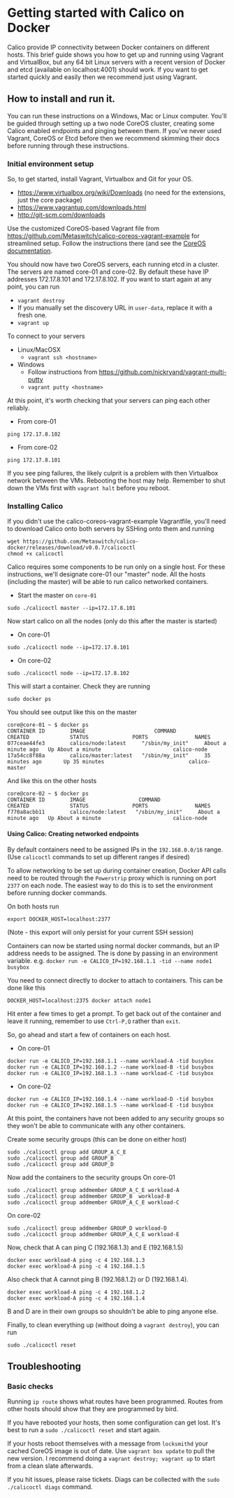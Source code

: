 # Getting started with Calico on Docker

Calico provide IP connectivity between Docker containers on different hosts. This brief guide shows you how to get up and running using Vagrant and VirtualBox, but any 64 bit Linux servers with a recent version of Docker and etcd (available on localhost:4001) should work. If you want to get started quickly and easily then we recommend just using Vagrant.

## How to install and run it.

You can run these instructions on a Windows, Mac or Linux computer. You'll be guided through setting up a two node CoreOS cluster, creating some Calico enabled endpoints and pinging between them. If you've never used Vagrant, CoreOS or Etcd before then we recommend skimming their docs before running through these instructions.

### Initial environment setup
So, to get started, install Vagrant, Virtualbox and Git for your OS.
* https://www.virtualbox.org/wiki/Downloads (no need for the extensions, just the core package)
* https://www.vagrantup.com/downloads.html
* http://git-scm.com/downloads

Use the customized CoreOS-based Vagrant file from https://github.com/Metaswitch/calico-coreos-vagrant-example for streamlined setup. Follow the instructions there (and see the <a href="https://coreos.com/docs/running-coreos/platforms/vagrant/">CoreOS documentation</a>.

You should now have two CoreOS servers, each running etcd in a cluster. The servers are named core-01 and core-02.  By default these have IP addresses 172.17.8.101 and 172.17.8.102. If you want to start again at any point, you can run

* `vagrant destroy`
* If you manually set the discovery URL in `user-data`, replace it with a fresh one.
* `vagrant up`

To connect to your servers
* Linux/MacOSX
   * `vagrant ssh <hostname>`
* Windows
   * Follow instructions from https://github.com/nickryand/vagrant-multi-putty
   * `vagrant putty <hostname>`

At this point, it's worth checking that your servers can ping each other reliably.
* From core-01
```
ping 172.17.8.102
```
* From core-02
```
ping 172.17.8.101
```

If you see ping failures, the likely culprit is a problem with then Virtualbox network between the VMs.  Rebooting the host may help.  Remember to shut down the VMs first with `vagrant halt` before you reboot.
   
### Installing Calico
If you didn't use the calico-coreos-vagrant-example Vagrantfile, you'll need to download Calico onto both servers by SSHing onto them and running
```
wget https://github.com/Metaswitch/calico-docker/releases/download/v0.0.7/calicoctl
chmod +x calicoctl
```
Calico requires some components to be run only on a single host. For these instructions, we'll designate core-01 our "master" node. All the hosts (including the master) will be able to run calico networked containers.

* Start the master on `core-01`
```
sudo ./calicoctl master --ip=172.17.8.101
```
Now start calico on all the nodes (only do this after the master is started)
* On core-01
```
sudo ./calicoctl node --ip=172.17.8.101
```
* On core-02
```
sudo ./calicoctl node --ip=172.17.8.102
```

This will start a container. Check they are running
```
sudo docker ps
```

You should see output like this on the master

```
core@core-01 ~ $ docker ps
CONTAINER ID        IMAGE                      COMMAND                CREATED             STATUS              PORTS               NAMES
077ceae44fe3        calico/node:latest     "/sbin/my_init"     About a minute ago   Up About a minute                       calico-node
17a54cc8f88a        calico/master:latest   "/sbin/my_init"     35 minutes ago       Up 35 minutes                           calico-master
```
And like this on the other hosts
```
core@core-02 ~ $ docker ps
CONTAINER ID        IMAGE                 COMMAND                CREATED             STATUS              PORTS               NAMES
f770a8acbb11        calico/node:latest   "/sbin/my_init"     About a minute ago   Up About a minute                       calico-node
```

#### Using Calico: Creating networked endpoints
By default containers need to be assigned IPs in the `192.168.0.0/16` range. (Use `calicoctl` commands to set up different ranges if desired)

To allow networking to be set up during container creation, Docker API calls need to be routed through the `Powerstrip` proxy which is running on port `2377` on each node. The easiest way to do this is to set the environment before running docker commands.

On both hosts run
```
export DOCKER_HOST=localhost:2377
```

(Note - this export will only persist for your current SSH session)

Containers can now be started using normal docker commands, but an IP address needs to be assigned. The is done by passing in an environment variable. e.g. `docker run -e CALICO_IP=192.168.1.1 -tid --name node1 busybox`

You need to connect directly to docker to attach to containers. This can be done like this
```
DOCKER_HOST=localhost:2375 docker attach node1
```

Hit enter a few times to get a prompt. To get back out of the container and leave it running, remember to use `Ctrl-P,Q` rather than `exit`.

So, go ahead and start a few of containers on each host.
* On core-01
```
docker run -e CALICO_IP=192.168.1.1 --name workload-A -tid busybox
docker run -e CALICO_IP=192.168.1.2 --name workload-B -tid busybox
docker run -e CALICO_IP=192.168.1.3 --name workload-C -tid busybox
```
* On core-02
```
docker run -e CALICO_IP=192.168.1.4 --name workload-D -tid busybox
docker run -e CALICO_IP=192.168.1.5 --name workload-E -tid busybox
```

At this point, the containers have not been added to any security groups so they won't be able to communicate with any other containers.

Create some security groups (this can be done on either host)
```
sudo ./calicoctl group add GROUP_A_C_E
sudo ./calicoctl group add GROUP_B
sudo ./calicoctl group add GROUP_D
```

Now add the containers to the security groups
On core-01
```
sudo ./calicoctl group addmember GROUP_A_C_E workload-A
sudo ./calicoctl group addmember GROUP_B  workload-B
sudo ./calicoctl group addmember GROUP_A_C_E workload-C
```

On core-02
```
sudo ./calicoctl group addmember GROUP_D workload-D
sudo ./calicoctl group addmember GROUP_A_C_E workload-E
```

Now, check that A can ping C (192.168.1.3) and E (192.168.1.5)
```
docker exec workload-A ping -c 4 192.168.1.3
docker exec workload-A ping -c 4 192.168.1.5
```

Also check that A cannot ping B (192.168.1.2) or D (192.168.1.4).
```
docker exec workload-A ping -c 4 192.168.1.2
docker exec workload-A ping -c 4 192.168.1.4
```

B and D are in their own groups so shouldn't be able to ping anyone else.

Finally, to clean everything up (without doing a `vagrant destroy`), you can run
```
sudo ./calicoctl reset
```

## Troubleshooting

### Basic checks
Running `ip route` shows what routes have been programmed. Routes from other hosts should show that they are programmed by bird.

If you have rebooted your hosts, then some configuration can get lost. It's best to run a `sudo ./calicoctl reset` and start again.

If your hosts reboot themselves with a message from `locksmithd` your cached CoreOS image is out of date.  Use `vagrant box update` to pull the new version.  I recommend doing a `vagrant destroy; vagrant up` to start from a clean slate afterwards.

If you hit issues, please raise tickets. Diags can be collected with the `sudo ./calicoctl diags` command.

